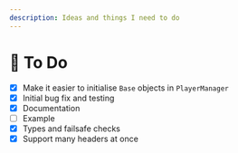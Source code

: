 ```yaml
---
description: Ideas and things I need to do
---
```


# 📜 To Do

* [x] Make it easier to initialise `Base` objects in `PlayerManager`
* [x] Initial bug fix and testing
* [x] Documentation
* [ ] Example
* [x] Types and failsafe checks
* [x] Support many headers at once
